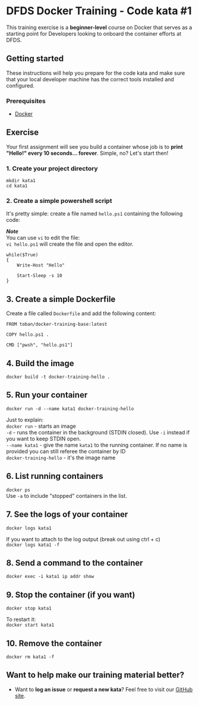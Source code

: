 DFDS Docker Training - Code kata #1
======================================

This training exercise is a **beginner-level** course on Docker that serves as a starting point for Developers looking to onboard the container efforts at DFDS.


## Getting started

These instructions will help you prepare for the code kata and make sure that your local developer machine has the correct tools installed and configured.


### Prerequisites

* [Docker](https://www.docker.com/get-started)


## Exercise

Your first assignment will see you build a container whose job is to **print "Hello!" every 10 seconds... forever**. Simple, no? Let's start then!

### 1. Create your project directory
`mkdir kata1`<br/>
`cd kata1`

### 2. Create a simple powershell script
It's pretty simple: create a file named `hello.ps1` containing the following code:

***Note*** <br/>
You can use `vi` to edit the file: <br/>
`vi hello.ps1` will create the file and open the editor.

```
while($True)
{	
    Write-Host "Hello"

    Start-Sleep -s 10
}
```

## 3. Create a simple Dockerfile
Create a file called `Dockerfile` and add the following content:

```
FROM toban/docker-training-base:latest

COPY hello.ps1 .

CMD ["pwsh", "hello.ps1"]
```

## 4. Build the image
`docker build -t docker-training-hello .`

## 5. Run your container
`docker run -d --name kata1 docker-training-hello`

Just to explain: <br/>
`docker run` - starts an image <br/>
`-d` - runs the container in the background (STDIN closed). Use `-i` instead if you want to keep STDIN open.<br/>
`--name kata1` - give the name `kata1` to the running container. If no name is provided you can still referee the container by ID<br/>
`docker-training-hello` - it's the image name

## 6. List running containers
`docker ps` <br />
Use `-a` to include "stopped" containers in the list.

## 7. See the logs of your container
`docker logs kata1`

If you want to attach to the log output (break out using ctrl + c) <br/>
`docker logs kata1 -f`

## 8. Send a command to the container
`docker exec -i kata1 ip addr show`

## 9. Stop the container (if you want)
`docker stop kata1`

To restart it: <br/>
`docker start kata1`

## 10. Remove the container
`docker rm kata1 -f`

## Want to help make our training material better?

 * Want to **log an issue** or **request a new kata**? Feel free to visit our [GitHub site](https://github.com/dfds/ded-dojo/issues).
 